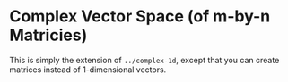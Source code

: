 # Complex Vector Space (of m-by-n Matricies)

This is simply the extension of `../complex-1d`, except that you can create matrices instead of 1-dimensional vectors.
